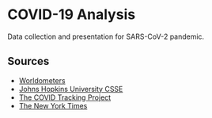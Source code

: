 # COVID-19 Analysis

Data collection and presentation for SARS-CoV-2 pandemic.

## Sources

- [Worldometers](https://www.worldometers.info/coronavirus/)
- [Johns Hopkins University CSSE](https://systems.jhu.edu/research/public-health/ncov/)
- [The COVID Tracking Project](https://covidtracking.com/)
- [The New York Times](https://github.com/nytimes/covid-19-data)
